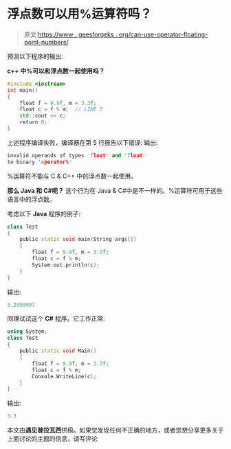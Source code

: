 # 浮点数可以用%运算符吗？

> 原文:[https://www . geesforgeks . org/can-use-operator-floating-point-numbers/](https://www.geeksforgeeks.org/can-use-operator-floating-point-numbers/)

预测以下程序的输出:

**c++ 中%可以和浮点数一起使用吗？**

```cpp
#include <iostream>
int main()
{
    float f = 9.9f, m = 3.3f;
    float c = f % m;  // LINE 5
    std::cout << c;
    return 0;
}
```

上述程序编译失败，编译器在第 5 行报告以下错误:
输出:

```cpp
invalid operands of types 'float' and 'float' 
to binary 'operator%' 
```

%运算符不能与 C & C++ 中的浮点数一起使用。

**那么 Java 和 C#呢？**
这个行为在 Java & C#中是不一样的。%运算符可用于这些语言中的浮点数。

考虑以下 **Java** 程序的例子:

```cpp
class Test
{
    public static void main(String args[])
    {
        float f = 9.9f, m = 3.3f;
        float c = f % m;
        System.out.println(c);
    }
}
```

输出:

```cpp
3.2999997
```

同理试试这个 **C#** 程序。它工作正常:

```cpp
using System;
class Test
{
    public static void Main()
    {
        float f = 9.9f, m = 3.3f;
        float c = f % m;
        Console.WriteLine(c);
    }
}
```

输出:

```cpp
3.3
```

本文由**遇见普拉瓦西**供稿。如果您发现任何不正确的地方，或者您想分享更多关于上面讨论的主题的信息，请写评论